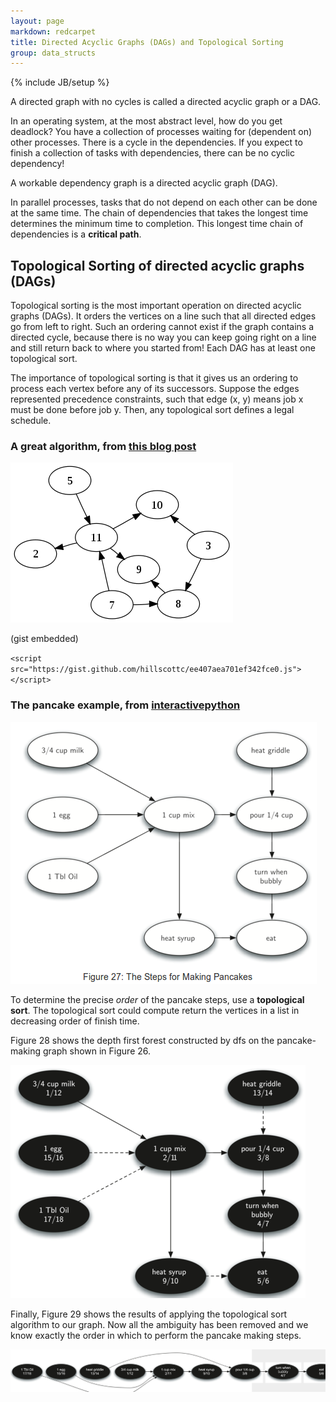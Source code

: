 ```yaml
---
layout: page
markdown: redcarpet
title: Directed Acyclic Graphs (DAGs) and Topological Sorting
group: data_structs
---
```

{% include JB/setup %}


A directed graph with no cycles is called a directed acyclic graph or a DAG. 

In an operating system, at the most abstract level, how do you get deadlock? You have a collection of processes waiting for (dependent on) other processes. There is a cycle in the dependencies.  If you expect to finish a collection of tasks with dependencies, there can be no cyclic dependency!

A workable dependency graph is a directed acyclic graph (DAG).

In parallel processes, tasks that do not depend on each other can be done at the same time. The chain of dependencies that takes the longest time determines the minimum time to completion. This longest time chain of dependencies is a **critical path**. 


## Topological Sorting of directed acyclic graphs (DAGs)

Topological sorting is the most important operation on directed acyclic graphs (DAGs). It orders the vertices on a line such that all directed edges go from left to right. Such an ordering cannot exist if the graph contains a directed cycle, because there is no way you can keep going right on a line and still return back to where you started from! Each DAG has at least one topological sort.

The importance of topological sorting is that it gives us an ordering to process each vertex before any of its successors. Suppose the edges represented precedence constraints, such that edge (x, y) means job x must be done before job y. Then, any topological sort defines a legal schedule.

### A great algorithm, from [this blog post](http://blog.jupo.org/2012/04/06/topological-sorting-acyclic-directed-graphs/)

![An acylic directed graph, fig 1](/img/topological_1.png)

(gist embedded)

`<script src="https://gist.github.com/hillscottc/ee407aea701ef342fce0.js"></script>`


### The pancake example, from [interactivepython](http://interactivepython.org/courselib/static/pythonds/Graphs/graphdfs.html#topological-sorting)


![Figure 27: The Steps for Making Pancakes](/img/PSADS_27.png)

To determine the precise *order* of the pancake steps, use a **topological sort**. 
The topological sort could compute return the vertices in a list in decreasing order of finish time.

Figure 28 shows the depth first forest constructed by dfs on the pancake-making graph shown in Figure 26.

![Figure 28: Result of Depth First Search on the Pancake Graph](/img/PSADS_28.png)

Finally, Figure 29 shows the results of applying the topological sort algorithm to our graph. Now all the ambiguity has been removed and we know exactly the order in which to perform the pancake making steps.

![Figure 29: Result of Topological Sort on Directed Acyclic Graph](/img/PSADS_29.png)







